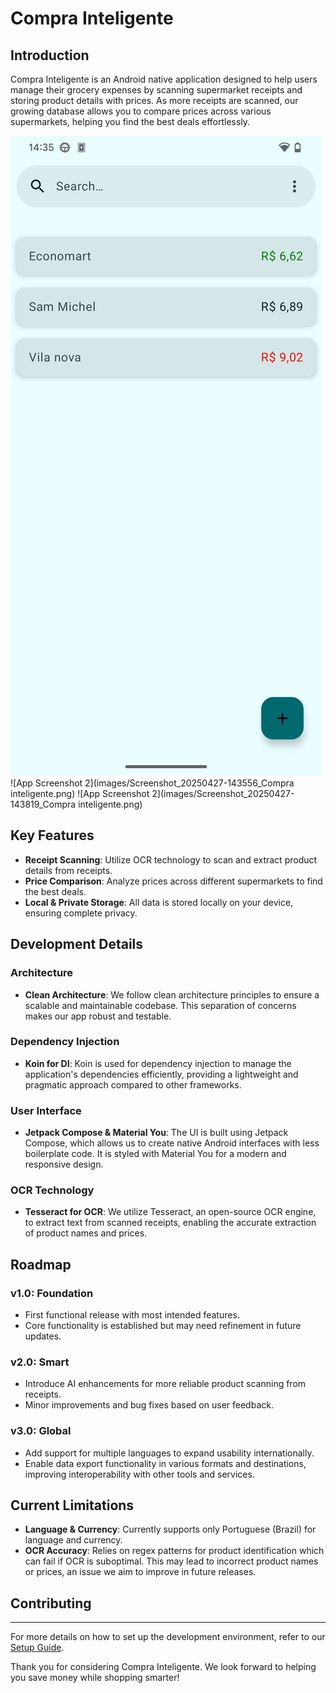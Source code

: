 # Compra Inteligente

## Introduction

Compra Inteligente is an Android native application designed to help users manage their grocery expenses by scanning supermarket receipts and storing product details with prices. As more receipts are scanned, our growing database allows you to compare prices across various supermarkets, helping you find the best deals effortlessly.

![App Screenshot 1](images/home-light.png)
![App Screenshot 2](images/Screenshot_20250427-143556_Compra inteligente.png)
![App Screenshot 2](images/Screenshot_20250427-143819_Compra inteligente.png)

## Key Features

- **Receipt Scanning**: Utilize OCR technology to scan and extract product details from receipts.
- **Price Comparison**: Analyze prices across different supermarkets to find the best deals.
- **Local & Private Storage**: All data is stored locally on your device, ensuring complete privacy.

## Development Details

### Architecture

- **Clean Architecture**: We follow clean architecture principles to ensure a scalable and maintainable codebase. This separation of concerns makes our app robust and testable.

### Dependency Injection

- **Koin for DI**: Koin is used for dependency injection to manage the application's dependencies efficiently, providing a lightweight and pragmatic approach compared to other frameworks.

### User Interface

- **Jetpack Compose & Material You**: The UI is built using Jetpack Compose, which allows us to create native Android interfaces with less boilerplate code. It is styled with Material You for a modern and responsive design.

### OCR Technology

- **Tesseract for OCR**: We utilize Tesseract, an open-source OCR engine, to extract text from scanned receipts, enabling the accurate extraction of product names and prices.

## Roadmap

### v1.0: Foundation
- First functional release with most intended features.
- Core functionality is established but may need refinement in future updates.

### v2.0: Smart
- Introduce AI enhancements for more reliable product scanning from receipts.
- Minor improvements and bug fixes based on user feedback.

### v3.0: Global
- Add support for multiple languages to expand usability internationally.
- Enable data export functionality in various formats and destinations, improving interoperability with other tools and services.

## Current Limitations

- **Language & Currency**: Currently supports only Portuguese (Brazil) for language and currency.
- **OCR Accuracy**: Relies on regex patterns for product identification which can fail if OCR is suboptimal. This may lead to incorrect product names or prices, an issue we aim to improve in future releases.

## Contributing


---

For more details on how to set up the development environment, refer to our [Setup Guide](link_to_setup_guide).

Thank you for considering Compra Inteligente. We look forward to helping you save money while shopping smarter!

